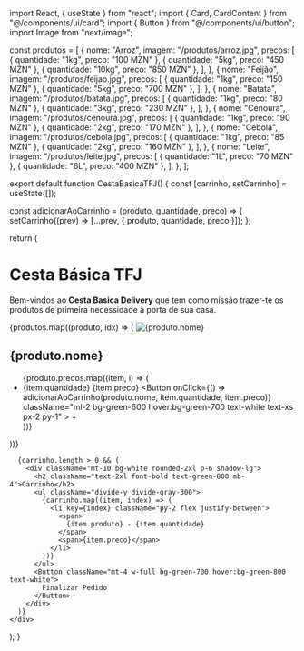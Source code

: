 import React, { useState } from "react";
import { Card, CardContent } from "@/components/ui/card";
import { Button } from "@/components/ui/button";
import Image from "next/image";

const produtos = [
  {
    nome: "Arroz",
    imagem: "/produtos/arroz.jpg",
    precos: [
      { quantidade: "1kg", preco: "100 MZN" },
      { quantidade: "5kg", preco: "450 MZN" },
      { quantidade: "10kg", preco: "850 MZN" },
    ],
  },
  {
    nome: "Feijão",
    imagem: "/produtos/feijao.jpg",
    precos: [
      { quantidade: "1kg", preco: "150 MZN" },
      { quantidade: "5kg", preco: "700 MZN" },
    ],
  },
  {
    nome: "Batata",
    imagem: "/produtos/batata.jpg",
    precos: [
      { quantidade: "1kg", preco: "80 MZN" },
      { quantidade: "3kg", preco: "230 MZN" },
    ],
  },
  {
    nome: "Cenoura",
    imagem: "/produtos/cenoura.jpg",
    precos: [
      { quantidade: "1kg", preco: "90 MZN" },
      { quantidade: "2kg", preco: "170 MZN" },
    ],
  },
  {
    nome: "Cebola",
    imagem: "/produtos/cebola.jpg",
    precos: [
      { quantidade: "1kg", preco: "85 MZN" },
      { quantidade: "2kg", preco: "160 MZN" },
    ],
  },
  {
    nome: "Leite",
    imagem: "/produtos/leite.jpg",
    precos: [
      { quantidade: "1L", preco: "70 MZN" },
      { quantidade: "6L", preco: "400 MZN" },
    ],
  },
];

export default function CestaBasicaTFJ() {
  const [carrinho, setCarrinho] = useState([]);

  const adicionarAoCarrinho = (produto, quantidade, preco) => {
    setCarrinho((prev) => [...prev, { produto, quantidade, preco }]);
  };

  return (
    <div className="p-6 bg-yellow-100 min-h-screen font-sans">
      <div className="text-center mb-10">
        <h1 className="text-3xl font-bold text-green-800 mb-4">
          Cesta Básica TFJ
        </h1>
        <p className="text-lg text-gray-800">
          Bem-vindos ao <strong>Cesta Basica Delivery</strong> que tem como missão
          trazer-te os produtos de primeira necessidade à porta de sua casa.
        </p>
      </div>
      <div className="grid grid-cols-1 sm:grid-cols-2 md:grid-cols-3 gap-6">
        {produtos.map((produto, idx) => (
          <Card key={idx} className="bg-white shadow-md rounded-2xl overflow-hidden">
            <Image
              src={produto.imagem}
              alt={produto.nome}
              width={300}
              height={200}
              className="w-full object-cover h-48"
            />
            <CardContent className="p-4">
              <h2 className="text-xl font-semibold text-green-700 mb-2">
                {produto.nome}
              </h2>
              <ul className="text-gray-700">
                {produto.precos.map((item, i) => (
                  <li key={i} className="flex justify-between items-center py-1">
                    <span>{item.quantidade}</span>
                    <span>{item.preco}</span>
                    <Button
                      onClick={() => adicionarAoCarrinho(produto.nome, item.quantidade, item.preco)}
                      className="ml-2 bg-green-600 hover:bg-green-700 text-white text-xs px-2 py-1"
                    >
                      +
                    </Button>
                  </li>
                ))}
              </ul>
            </CardContent>
          </Card>
        ))}
      </div>

      {carrinho.length > 0 && (
        <div className="mt-10 bg-white rounded-2xl p-6 shadow-lg">
          <h2 className="text-2xl font-bold text-green-800 mb-4">Carrinho</h2>
          <ul className="divide-y divide-gray-300">
            {carrinho.map((item, index) => (
              <li key={index} className="py-2 flex justify-between">
                <span>
                  {item.produto} - {item.quantidade}
                </span>
                <span>{item.preco}</span>
              </li>
            ))}
          </ul>
          <Button className="mt-4 w-full bg-green-700 hover:bg-green-800 text-white">
            Finalizar Pedido
          </Button>
        </div>
      )}
    </div>
  );
}
